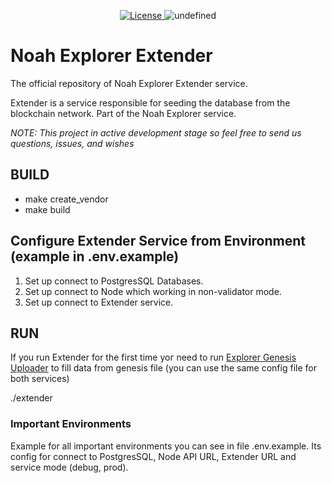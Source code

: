 <p align="center" style="text-align: center;">
    <a href="https://github.com/noah-blockchain/noah-explorer-extender/blob/master/LICENSE">
        <img src="https://img.shields.io/packagist/l/doctrine/orm.svg" alt="License">
    </a>
    <img alt="undefined" src="https://img.shields.io/github/last-commit/noah-blockchain/noah-explorer-extender.svg">
</p>

# Noah Explorer Extender

The official repository of Noah Explorer Extender service.

Extender is a service responsible for seeding the database from the blockchain network. Part of the Noah Explorer service.

_NOTE: This project in active development stage so feel free to send us questions, issues, and wishes_

## BUILD

- make create_vendor
- make build

## Configure Extender Service from Environment (example in .env.example)
1) Set up connect to PostgresSQL Databases.
2) Set up connect to Node which working in non-validator mode. 
3) Set up connect to Extender service. 

## RUN
If you run Extender for the first time yoг need to run  [Explorer Genesis Uploader](https://github.com/noah-blockchain/explorer-genesis-uploader)
to fill data from genesis file (you can use the same config file for both services)

./extender

### Important Environments
Example for all important environments you can see in file .env.example.
Its config for connect to PostgresSQL, Node API URL, Extender URL and service mode (debug, prod).

